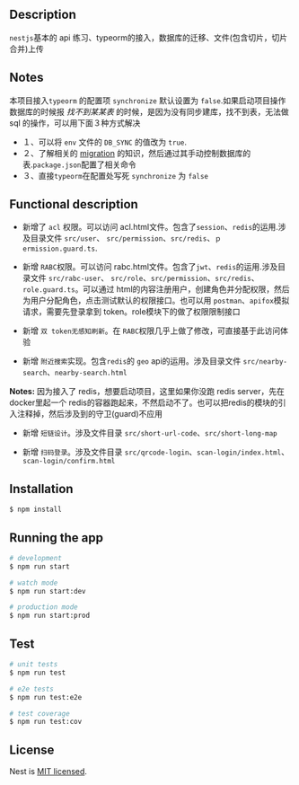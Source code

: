 ## Description

`nestjs`基本的 api 练习、typeorm的接入，数据库的迁移、文件(包含切片，切片合并)上传

## Notes

本项目接入`typeorm` 的配置项 `synchronize` 默认设置为 `false`.如果启动项目操作数据库的时候报 *找不到某某表* 的时候，是因为没有同步建库，找不到表，无法做 sql 的操作，可以用下面３种方式解决

- １、可以将 `env` 文件的 `DB_SYNC` 的值改为 `true`.
- ２、了解相关的 [migration](https://typeorm.bootcss.com/migrations) 的知识，然后通过其手动控制数据库的表.`package.json`配置了相关命令
- ３、直接`typeorm`在配置处写死 `synchronize` 为 `false`

## Functional description

- 新增了 `acl` 权限。可以访问 acl.html文件。包含了`session`、`redis`的运用.涉及目录文件 `src/user`、 `src/permission`、`src/redis`、`ｐermission.guard.ts`.

- 新增 `RABC`权限。可以访问 rabc.html文件。包含了`jwt`、`redis`的运用.涉及目录文件 `src/rabc-user`、 `src/role`、`src/permission`、`src/redis`、`role.guard.ts`。可以通过 html的内容注册用户，创建角色并分配权限，然后为用户分配角色，点击测试默认的权限接口。也可以用 `postman`、`apifox`模拟请求，需要先登录拿到 token。role模块下的做了权限限制接口

- 新增 `双 token无感知刷新`。在 `RABC`权限几乎上做了修改，可直接基于此访问体验

- 新增 `附近搜索`实现。包含`redis`的 `geo` api的运用。涉及目录文件 `src/nearby-search`、`nearby-search.html`


**Notes:** 因为接入了 redis，想要启动项目，这里如果你没跑 redis server，先在 docker里起一个 redis的容器跑起来，不然启动不了。也可以把redis的模块的引入注释掉，然后涉及到的守卫(guard)不应用

- 新增 `短链设计`。涉及文件目录 `src/short-url-code`、`src/short-long-map`

- 新增 `扫码登录`。涉及文件目录 `src/qrcode-login`、`scan-login/index.html`、`scan-login/confirm.html`
## Installation

```bash
$ npm install
```

## Running the app

```bash
# development
$ npm run start

# watch mode
$ npm run start:dev

# production mode
$ npm run start:prod
```

## Test

```bash
# unit tests
$ npm run test

# e2e tests
$ npm run test:e2e

# test coverage
$ npm run test:cov
```

## License

Nest is [MIT licensed](LICENSE).
